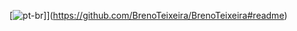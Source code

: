 [![pt-br](https://img.shields.io/badge/lang-en-red.svg)]](https://github.com/BrenoTeixeira/BrenoTeixeira#readme)

